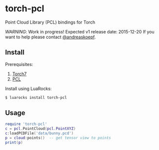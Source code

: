 # torch-pcl
Point Cloud Library (PCL) bindings for Torch

*WARNING*: Work in progress! Expected v1 release date: 2015-12-20
If you want to help please contact [@andreaskoepf](https://github.com/andreaskoepf).

## Install

Prerequisites:
1. [Torch7](http://torch.ch/docs/getting-started.html)
2. [PCL](http://pointclouds.org/downloads/linux.html)

Install using LuaRocks:

```bash
$ luarocks install torch-pcl
```

## Usage

```lua
require 'torch-pcl'
c = pcl.PointCloud(pcl.PointXYZ)
c:loadPCDFile('data/bunny.pcd')
p = cloud:points()  -- get tensor view to points
print(p)
```
